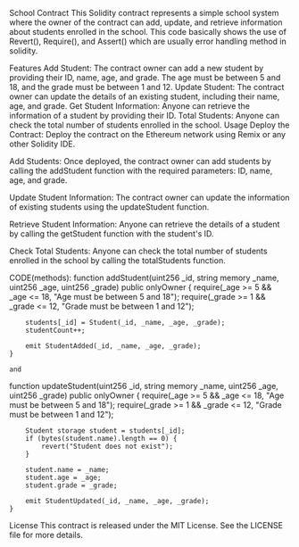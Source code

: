 School Contract
This Solidity contract represents a simple school system where the owner of the contract can add, update, and retrieve information about students enrolled in the school.
This code basically shows the use of Revert(), Require(), and Assert() which are usually error handling method in solidity.

Features
Add Student: The contract owner can add a new student by providing their ID, name, age, and grade. The age must be between 5 and 18, and the grade must be between 1 and 12.
Update Student: The contract owner can update the details of an existing student, including their name, age, and grade.
Get Student Information: Anyone can retrieve the information of a student by providing their ID.
Total Students: Anyone can check the total number of students enrolled in the school.
Usage
Deploy the Contract: Deploy the contract on the Ethereum network using Remix or any other Solidity IDE.

Add Students: Once deployed, the contract owner can add students by calling the addStudent function with the required parameters: ID, name, age, and grade.

Update Student Information: The contract owner can update the information of existing students using the updateStudent function.

Retrieve Student Information: Anyone can retrieve the details of a student by calling the getStudent function with the student's ID.

Check Total Students: Anyone can check the total number of students enrolled in the school by calling the totalStudents function.

CODE(methods):
 function addStudent(uint256 _id, string memory _name, uint256 _age, uint256 _grade) public onlyOwner {
        require(_age >= 5 && _age <= 18, "Age must be between 5 and 18");
        require(_grade >= 1 && _grade <= 12, "Grade must be between 1 and 12");

        students[_id] = Student(_id, _name, _age, _grade);
        studentCount++;

        emit StudentAdded(_id, _name, _age, _grade);
    }

    and
function updateStudent(uint256 _id, string memory _name, uint256 _age, uint256 _grade) public onlyOwner {
        require(_age >= 5 && _age <= 18, "Age must be between 5 and 18");
        require(_grade >= 1 && _grade <= 12, "Grade must be between 1 and 12");

        Student storage student = students[_id];
        if (bytes(student.name).length == 0) {
            revert("Student does not exist");
        }

        student.name = _name;
        student.age = _age;
        student.grade = _grade;

        emit StudentUpdated(_id, _name, _age, _grade);
    }



License
This contract is released under the MIT License. See the LICENSE file for more details.

